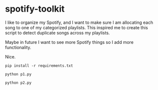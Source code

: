 # spotify-toolkit

I like to organize my Spotify, and I want to make sure I am allocating each song to one of my categorized playlists. This inspired me to create this script to detect duplicate songs across my playlists.

Maybe in future I want to see more Spotify things so I add more functionality.

Nice.

`pip install -r requirements.txt`

`python p1.py`

`python p2.py`